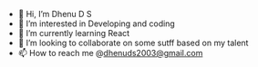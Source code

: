 - 👋 Hi, I’m Dhenu D S
- 👀 I’m interested in Developing and coding
- 🌱 I’m currently learning React
- 💞️ I’m looking to collaborate on some sutff based on my talent
- 📫 How to reach me @dhenuds2003@gmail.com

<!---
Dhenu07/Dhenu07 is a ✨ special ✨ repository because its `README.md` (this file) appears on your GitHub profile.
You can click the Preview link to take a look at your changes.
--->
